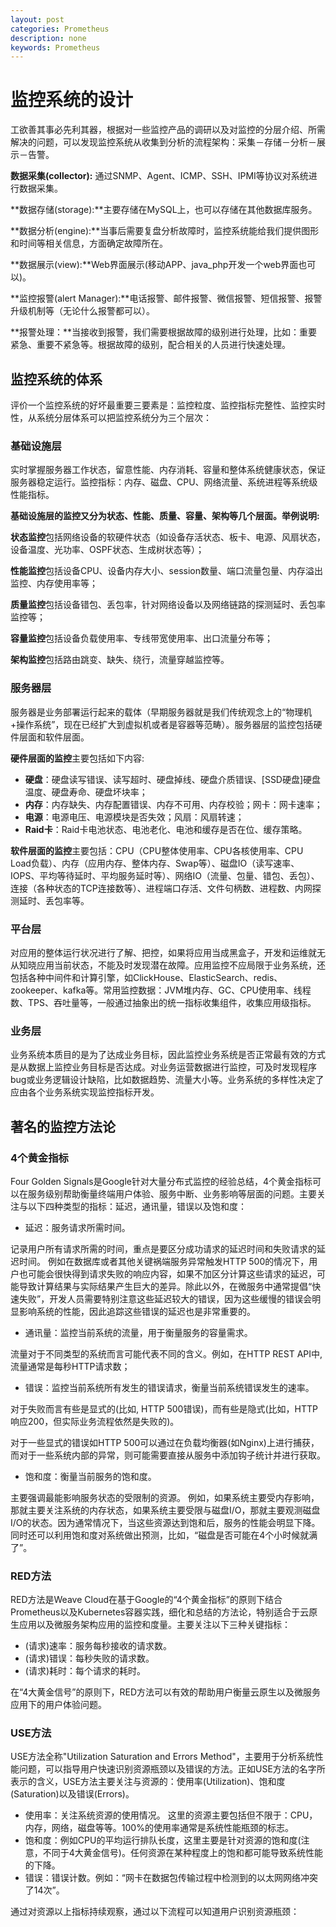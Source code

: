 ```yaml
---
layout: post
categories: Prometheus
description: none
keywords: Prometheus
---
```


# 监控系统的设计

工欲善其事必先利其器，根据对一些监控产品的调研以及对监控的分层介绍、所需解决的问题，可以发现监控系统从收集到分析的流程架构：采集－存储－分析－展示－告警。

**数据采集(collector):** 通过SNMP、Agent、ICMP、SSH、IPMI等协议对系统进行数据采集。

**数据存储(storage):**主要存储在MySQL上，也可以存储在其他数据库服务。

**数据分析(engine):**当事后需要复盘分析故障时，监控系统能给我们提供图形和时间等相关信息，方面确定故障所在。

**数据展示(view):**Web界面展示(移动APP、java_php开发一个web界面也可以)。

**监控报警(alert Manager):**电话报警、邮件报警、微信报警、短信报警、报警升级机制等（无论什么报警都可以）。

**报警处理：**当接收到报警，我们需要根据故障的级别进行处理，比如：重要紧急、重要不紧急等。根据故障的级别，配合相关的人员进行快速处理。


## 监控系统的体系

评价一个监控系统的好坏最重要三要素是：监控粒度、监控指标完整性、监控实时性，从系统分层体系可以把监控系统分为三个层次：

### 基础设施层

实时掌握服务器工作状态，留意性能、内存消耗、容量和整体系统健康状态，保证服务器稳定运行。监控指标：内存、磁盘、CPU、网络流量、系统进程等系统级性能指标。

**基础设施层的监控又分为状态、性能、质量、容量、架构等几个层面。举例说明:**

**状态监控**包括网络设备的软硬件状态（如设备存活状态、板卡、电源、风扇状态，设备温度、光功率、OSPF状态、生成树状态等）；

**性能监控**包括设备CPU、设备内存大小、session数量、端口流量包量、内存溢出监控、内存使用率等；

**质量监控**包括设备错包、丢包率，针对网络设备以及网络链路的探测延时、丢包率监控等；

**容量监控**包括设备负载使用率、专线带宽使用率、出口流量分布等；

**架构监控**包括路由跳变、缺失、绕行，流量穿越监控等。

### 服务器层

服务器是业务部署运行起来的载体（早期服务器就是我们传统观念上的“物理机+操作系统”，现在已经扩大到虚拟机或者是容器等范畴）。服务器层的监控包括硬件层面和软件层面。

**硬件层面的监控**主要包括如下内容:

- **硬盘**：硬盘读写错误、读写超时、硬盘掉线、硬盘介质错误、[SSD硬盘]硬盘温度、硬盘寿命、硬盘坏块率；
- **内存**：内存缺失、内存配置错误、内存不可用、内存校验；网卡：网卡速率；
- **电源**：电源电压、电源模块是否失效；风扇：风扇转速；
- **Raid卡**：Raid卡电池状态、电池老化、电池和缓存是否在位、缓存策略。

**软件层面的监控**主要包括：CPU（CPU整体使用率、CPU各核使用率、CPU Load负载）、内存（应用内存、整体内存、Swap等）、磁盘IO（读写速率、IOPS、平均等待延时、平均服务延时等）、网络IO（流量、包量、错包、丢包）、连接（各种状态的TCP连接数等）、进程端口存活、文件句柄数、进程数、内网探测延时、丢包率等。

### 平台层

对应用的整体运行状况进行了解、把控，如果将应用当成黑盒子，开发和运维就无从知晓应用当前状态，不能及时发现潜在故障。应用监控不应局限于业务系统，还包括各种中间件和计算引擎，如ClickHouse、ElasticSearch、redis、zookeeper、kafka等。常用监控数据：JVM堆内存、GC、CPU使用率、线程数、TPS、吞吐量等，一般通过抽象出的统一指标收集组件，收集应用级指标。

### 业务层

业务系统本质目的是为了达成业务目标，因此监控业务系统是否正常最有效的方式是从数据上监控业务目标是否达成。对业务运营数据进行监控，可及时发现程序bug或业务逻辑设计缺陷，比如数据趋势、流量大小等。业务系统的多样性决定了应由各个业务系统实现监控指标开发。

## 著名的监控方法论

### **4个黄金指标**

Four Golden Signals是Google针对大量分布式监控的经验总结，4个黄金指标可以在服务级别帮助衡量终端用户体验、服务中断、业务影响等层面的问题。主要关注与以下四种类型的指标：延迟，通讯量，错误以及饱和度：

- 延迟：服务请求所需时间。

记录用户所有请求所需的时间，重点是要区分成功请求的延迟时间和失败请求的延迟时间。 例如在数据库或者其他关键祸端服务异常触发HTTP 500的情况下，用户也可能会很快得到请求失败的响应内容，如果不加区分计算这些请求的延迟，可能导致计算结果与实际结果产生巨大的差异。除此以外，在微服务中通常提倡“快速失败”，开发人员需要特别注意这些延迟较大的错误，因为这些缓慢的错误会明显影响系统的性能，因此追踪这些错误的延迟也是非常重要的。

- 通讯量：监控当前系统的流量，用于衡量服务的容量需求。

流量对于不同类型的系统而言可能代表不同的含义。例如，在HTTP REST API中, 流量通常是每秒HTTP请求数；

- 错误：监控当前系统所有发生的错误请求，衡量当前系统错误发生的速率。

对于失败而言有些是显式的(比如, HTTP 500错误)，而有些是隐式(比如，HTTP响应200，但实际业务流程依然是失败的)。

对于一些显式的错误如HTTP 500可以通过在负载均衡器(如Nginx)上进行捕获，而对于一些系统内部的异常，则可能需要直接从服务中添加钩子统计并进行获取。

- 饱和度：衡量当前服务的饱和度。

主要强调最能影响服务状态的受限制的资源。 例如，如果系统主要受内存影响，那就主要关注系统的内存状态，如果系统主要受限与磁盘I/O，那就主要观测磁盘I/O的状态。因为通常情况下，当这些资源达到饱和后，服务的性能会明显下降。同时还可以利用饱和度对系统做出预测，比如，“磁盘是否可能在4个小时候就满了”。

### **RED方法**

RED方法是Weave Cloud在基于Google的“4个黄金指标”的原则下结合Prometheus以及Kubernetes容器实践，细化和总结的方法论，特别适合于云原生应用以及微服务架构应用的监控和度量。主要关注以下三种关键指标：

- (请求)速率：服务每秒接收的请求数。
- (请求)错误：每秒失败的请求数。
- (请求)耗时：每个请求的耗时。

在“4大黄金信号”的原则下，RED方法可以有效的帮助用户衡量云原生以及微服务应用下的用户体验问题。

### **USE方法**

USE方法全称"Utilization Saturation and Errors Method"，主要用于分析系统性能问题，可以指导用户快速识别资源瓶颈以及错误的方法。正如USE方法的名字所表示的含义，USE方法主要关注与资源的：使用率(Utilization)、饱和度(Saturation)以及错误(Errors)。

- 使用率：关注系统资源的使用情况。 这里的资源主要包括但不限于：CPU，内存，网络，磁盘等等。100%的使用率通常是系统性能瓶颈的标志。
- 饱和度：例如CPU的平均运行排队长度，这里主要是针对资源的饱和度(注意，不同于4大黄金信号)。任何资源在某种程度上的饱和都可能导致系统性能的下降。
- 错误：错误计数。例如：“网卡在数据包传输过程中检测到的以太网网络冲突了14次”。

通过对资源以上指标持续观察，通过以下流程可以知道用户识别资源瓶颈：